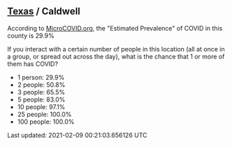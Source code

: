 
## [Texas](/united-states/texas) / Caldwell

According to [MicroCOVID.org](http://microcovid.org),
the "Estimated Prevalence" of COVID in this county is 29.9%

If you interact with a certain number of people in this location
(all at once in a group, or spread out across the day), what is the chance that
1 or more of them has COVID?

- 1 person: 29.9%
- 2 people: 50.8%
- 3 people: 65.5%
- 5 people: 83.0%
- 10 people: 97.1%
- 25 people: 100.0%
- 100 people: 100.0%

Last updated: 2021-02-09 00:21:03.656126 UTC
